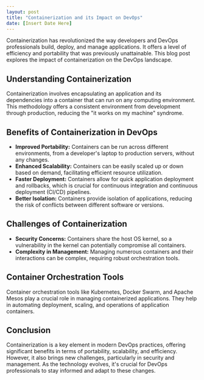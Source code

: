 ```yaml
---
layout: post
title: "Containerization and its Impact on DevOps"
date: [Insert Date Here]
---
```


Containerization has revolutionized the way developers and DevOps professionals build, deploy, and manage applications. It offers a level of efficiency and portability that was previously unattainable. This blog post explores the impact of containerization on the DevOps landscape.

## Understanding Containerization
Containerization involves encapsulating an application and its dependencies into a container that can run on any computing environment. This methodology offers a consistent environment from development through production, reducing the "it works on my machine" syndrome.

## Benefits of Containerization in DevOps
- **Improved Portability:** Containers can be run across different environments, from a developer's laptop to production servers, without any changes.
- **Enhanced Scalability:** Containers can be easily scaled up or down based on demand, facilitating efficient resource utilization.
- **Faster Deployment:** Containers allow for quick application deployment and rollbacks, which is crucial for continuous integration and continuous deployment (CI/CD) pipelines.
- **Better Isolation:** Containers provide isolation of applications, reducing the risk of conflicts between different software or versions.

## Challenges of Containerization
- **Security Concerns:** Containers share the host OS kernel, so a vulnerability in the kernel can potentially compromise all containers.
- **Complexity in Management:** Managing numerous containers and their interactions can be complex, requiring robust orchestration tools.

## Container Orchestration Tools
Container orchestration tools like Kubernetes, Docker Swarm, and Apache Mesos play a crucial role in managing containerized applications. They help in automating deployment, scaling, and operations of application containers.

## Conclusion
Containerization is a key element in modern DevOps practices, offering significant benefits in terms of portability, scalability, and efficiency. However, it also brings new challenges, particularly in security and management. As the technology evolves, it's crucial for DevOps professionals to stay informed and adapt to these changes.

